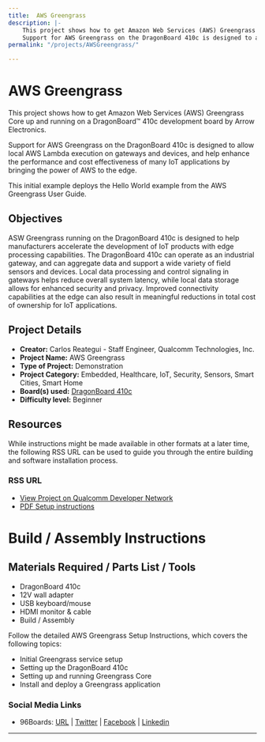 ```yaml
---
title:  AWS Greengrass
description: |-
    This project shows how to get Amazon Web Services (AWS) Greengrass Core up and running on a DragonBoard™ 410c development board by Arrow Electronics.
    Support for AWS Greengrass on the DragonBoard 410c is designed to allow local AWS Lambda execution on gateways and devices, and help enhance the performance and cost effectiveness of many IoT applications by bringing the power of AWS to the edge.
permalink: "/projects/AWSGreengrass/"

---
```

# AWS Greengrass

This project shows how to get Amazon Web Services (AWS) Greengrass Core up and running on a DragonBoard™ 410c development board by Arrow Electronics.

Support for AWS Greengrass on the DragonBoard 410c is designed to allow local AWS Lambda execution on gateways and devices, and help enhance the performance and cost effectiveness of many IoT applications by bringing the power of AWS to the edge.

This initial example deploys the Hello World example from the AWS Greengrass User Guide.

## Objectives

ASW Greengrass running on the DragonBoard 410c is designed to help manufacturers accelerate the development of IoT products with edge processing capabilities. The DragonBoard 410c can operate as an industrial gateway, and can aggregate data and support a wide variety of field sensors and devices. Local data processing and control signaling in gateways helps reduce overall system latency, while local data storage allows for enhanced security and privacy. Improved connectivity capabilities at the edge can also result in meaningful reductions in total cost of ownership for IoT applications.

## Project Details

- **Creator:** Carlos Reategui - Staff Engineer, Qualcomm Technologies, Inc.
- **Project Name:** AWS Greengrass
- **Type of Project:** Demonstration
- **Project Category:** Embedded, Healthcare, IoT, Security, Sensors, Smart Cities, Smart Home
- **Board(s) used:** [DragonBoard 410c](https://www.96boards.org/product/dragonboard410c/)
- **Difficulty level:** Beginner

## Resources

While instructions might be made available in other formats at a later time, the following RSS URL can be used to guide you through the entire building and software installation process.

### RSS URL

- [View Project on Qualcomm Developer Network](https://developer.qualcomm.com/project/aws-greengrass)
- [PDF Setup instructions]()

# Build / Assembly Instructions

## Materials Required / Parts List / Tools

- DragonBoard 410c
- 12V wall adapter
- USB keyboard/mouse
- HDMI monitor & cable
- Build / Assembly

Follow the detailed AWS Greengrass Setup Instructions, which covers the following topics:

- Initial Greengrass service setup
- Setting up the DragonBoard 410c
- Setting up and running Greengrass Core
- Install and deploy a Greengrass application

### Social Media Links

- 96Boards: [URL](https://www.96boards.org/) | [Twitter](https://twitter.com/96boards) | [Facebook](https://www.facebook.com/96Boards) | [Linkedin](https://www.linkedin.com/showcase/6637095/)

***
